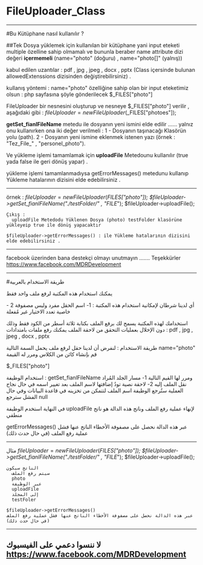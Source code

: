 # FileUploader_Class

-----------------------------------------------------------------------------------------------------------
#Bu Kütüphane nasıl kullanılır ?

##Tek Dosya yüklemek için kullanılan bir kütüphane
yani input eteketi multiple özelline sahip olmamalı ve bununla beraber name attribute dizi değeri <b>içermemeli</b> 
(name="photo" (doğuru) , name="photo[]" (yalnış))

kabul edilen uzantılar :
pdf , jpg , jpeg , docx , pptx (Class içersinde bulunan allowedExtenssions dizisinden değiştirebilirsiniz) .

kullanış yöntemi :
name="photo" özelliğine sahip olan bir input eteketimiz olsun :
php sayfasına şöyle gönderilecek $_FILES["photo"]

FileUploader bir nesnesini oluşturup ve nesneye $_FILES["photo"] verilir , aşağıdaki gibi :
$fileUploader = new FileUploader($_FILES["photoes"]);

<b>getSet_fianlFileName</b> metedu ile dosyanın yeni ismini elde edilir ...... yalnız onu kullanırken ona iki değer verilmeli :
1 - Dosyanın taşınacağı Klasörün yolu (path).
2 - Dosyanın yeni ismine eklenmek istenen yazı (örnek : "Tez_File_" , "personel_photo").

Ve yükleme işlemi tamamlamak için <b>uploadFile</b> Metedounu kullanılır (true yada false ile geri dönüş yapar) .
 
yükleme işlemi tamamlanmadıysa getErrorMessages() metedunu kullanıp Yükleme hatalarının dizisini elde edebilirsiniz .

----------
örnek :
    $fileUploader = new FileUploader($_FILES["photo"]);
    $fileUploader->getSet_fianlFileName("./testFolder/" , "FILE_");
    $fileUploader->uploadFile();
    
    Çıkış :
      uploadFile Metedodu Yüklenen Dosya (photo) testFolder klasörüne yükleyeip true ile dönüş yapacaktır 
      
    $fileUploader->getErrorMessages() : ile Yükleme hatalarının dizisini elde edebilirsiniz .
----------

facebook üzerinden bana destekçi olmayı unutmayın ....... Teşekkürler https://www.facebook.com/MDRDevelopment

-----------------------------------------------------------------------------------------------------------
#طريقة الاستخدام بالعربية

يمكنك استخدام هذه المكتبة لرفع ملف واحد فقط 

أي لدينا شرطان لإمكانية استخدام هذه المكتبة :
1- اسم الحقل مفرد وليس مصفوفة
2 - خاصية تعدد الاختيار غير مُفعلة

استخدامك لهذه المكتبة يسمح لك برفع الملف بكتابة ثلاثة أسطر من الكود فقط وذلك دون الإخلال بعمليات التحقق من لاحقة الملف
يمكنك رفع ملفات بامتدادات :
pdf , jpg , jpeg , docx , pptx

طريقة الاستخدام :
لنفرض أن لدينا حقل لرفع ملف يحمل السمة التالية 
name="photo"
قم بإنشاء كائن من الكلاس ومرر له القيمة 

$_FILES["photo"]

استخدام الوظيفة :
getSet_fianlFileName
ومرر لها القيم التالية 
1- مسار الجلد المُراد نقل الملف إليه
2- لاحقة نصية تودُ إضافتها لاسم الملف بعد تغيير اسمه
في حال نجاح العملية ستُرجع الوظيفة اسم الملف لتتمكن من تخزينه في قاعدة البيانات وفي حال الفشل سترجع
null

في النهاية استخدم الوظيفة
uploadFile
لإنهاء عملية رفع الملف وناتج هذه الدالة هو ناتج منطقي


getErrorMessages()
    عبر هذه الدالة نحصل على مصفوفة الأخطاء الناتج عنها فشل عملية رفع الملف (في حال حدث ذلك) 

----------
مثال
    $fileUploader = new FileUploader($_FILES["photo"]);
    $fileUploader->getSet_fianlFileName("./testFolder/" , "FILE_");
    $fileUploader->uploadFile();
    
    الناتج سيكون
      سيتم رفع الملف 
      photo
      عبر الوظيفة
      uploadFile
      إلى المجلد 
      testFoler
      
    $fileUploader->getErrorMessages()
    عبر هذه الدالة نحصل على مصفوفة الأخطاء الناتج عنها فشل عملية رفع الملف (في حال حدث ذلك) 
----------

لا ننسوا دعمي على الفيسبوك
https://www.facebook.com/MDRDevelopment
--------------------------------------------------------------------------------------------------------- 
